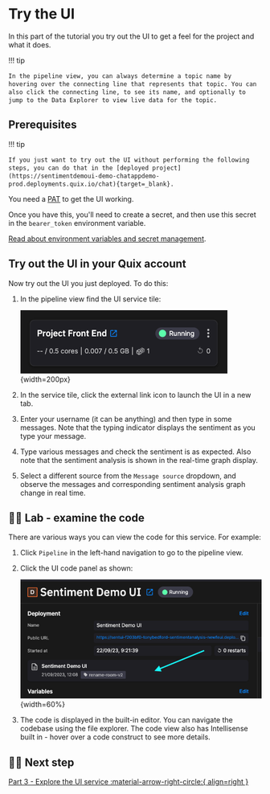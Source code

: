 # Try the UI

In this part of the tutorial you try out the UI to get a feel for the project and what it does.

!!! tip

    In the pipeline view, you can always determine a topic name by hovering over the connecting line that represents that topic. You can also click the connecting line, to see its name, and optionally to jump to the Data Explorer to view live data for the topic.

## Prerequisites

!!! tip

    If you just want to try out the UI without performing the following steps, you can do that in the [deployed project](https://sentimentdemoui-demo-chatappdemo-prod.deployments.quix.io/chat){target=_blank}.

You need a [PAT](../../apis/streaming-reader-api/setup.md#personal-access-token-pat) to get the UI working.

Once you have this, you'll need to create a secret, and then use this secret in the `bearer_token` environment variable.

[Read about environment variables and secret management](../../deploy/environment-variables.md).

## Try out the UI in your Quix account

Now try out the UI you just deployed. To do this:

1. In the pipeline view find the UI service tile:

	![Deployed UI tile](./images/web-ui-pipeline-segment.png){width=200px}

2. In the service tile, click the external link icon to launch the UI in a new tab.

3. Enter your username (it can be anything) and then type in some messages. Note that the typing indicator displays the sentiment as you type your message.

4. Type various messages and check the sentiment is as expected. Also note that the sentiment analysis is shown in the real-time graph display.

5. Select a different source from the `Message source` dropdown, and observe the messages and corresponding sentiment analysis graph change in real time.

## 👩‍🔬 Lab - examine the code

There are various ways you can view the code for this service. For example:

1. Click `Pipeline` in the left-hand navigation to go to the pipeline view.

2. Click the UI code panel as shown:

	![Code panel](./images/click-code-tile.png){width=60%}

3. The code is displayed in the built-in editor. You can navigate the codebase using the file explorer. The code view also has Intellisense built in - hover over a code construct to see more details.

## 🏃‍♀️ Next step

[Part 3 - Explore the UI service  :material-arrow-right-circle:{ align=right }](ui-service.md)
